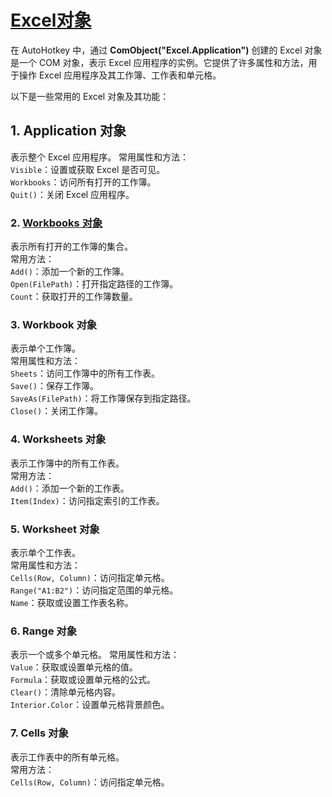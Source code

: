 # [Excel对象](https://learn.microsoft.com/zh-cn/office/vba/api/overview/excel/object-model)

在 AutoHotkey 中，通过 **ComObject("Excel.Application")** 创建的 Excel 对象是一个 COM 对象，表示 Excel 应用程序的实例。它提供了许多属性和方法，用于操作 Excel 应用程序及其工作簿、工作表和单元格。

以下是一些常用的 Excel 对象及其功能：

## 1. Application 对象

表示整个 Excel 应用程序。
常用属性和方法：  
`Visible`：设置或获取 Excel 是否可见。  
`Workbooks`：访问所有打开的工作簿。  
`Quit()`：关闭 Excel 应用程序。  

### 2. [Workbooks 对象](https://learn.microsoft.com/zh-cn/office/vba/api/excel.workbooks)

表示所有打开的工作簿的集合。  
常用方法：  
`Add()`：添加一个新的工作簿。  
`Open(FilePath)`：打开指定路径的工作簿。  
`Count`：获取打开的工作簿数量。  

### 3. Workbook 对象

表示单个工作簿。  
常用属性和方法：  
`Sheets`：访问工作簿中的所有工作表。  
`Save()`：保存工作簿。  
`SaveAs(FilePath)`：将工作簿保存到指定路径。  
`Close()`：关闭工作簿。  

### 4. Worksheets 对象

表示工作簿中的所有工作表。  
常用方法：  
`Add()`：添加一个新的工作表。  
`Item(Index)`：访问指定索引的工作表。  

### 5. Worksheet 对象

表示单个工作表。  
常用属性和方法：  
`Cells(Row, Column)`：访问指定单元格。  
`Range("A1:B2")`：访问指定范围的单元格。  
`Name`：获取或设置工作表名称。  

### 6. Range 对象

表示一个或多个单元格。
常用属性和方法：  
`Value`：获取或设置单元格的值。  
`Formula`：获取或设置单元格的公式。  
`Clear()`：清除单元格内容。  
`Interior.Color`：设置单元格背景颜色。  

### 7. Cells 对象

表示工作表中的所有单元格。  
常用方法：  
`Cells(Row, Column)`：访问指定单元格。  
